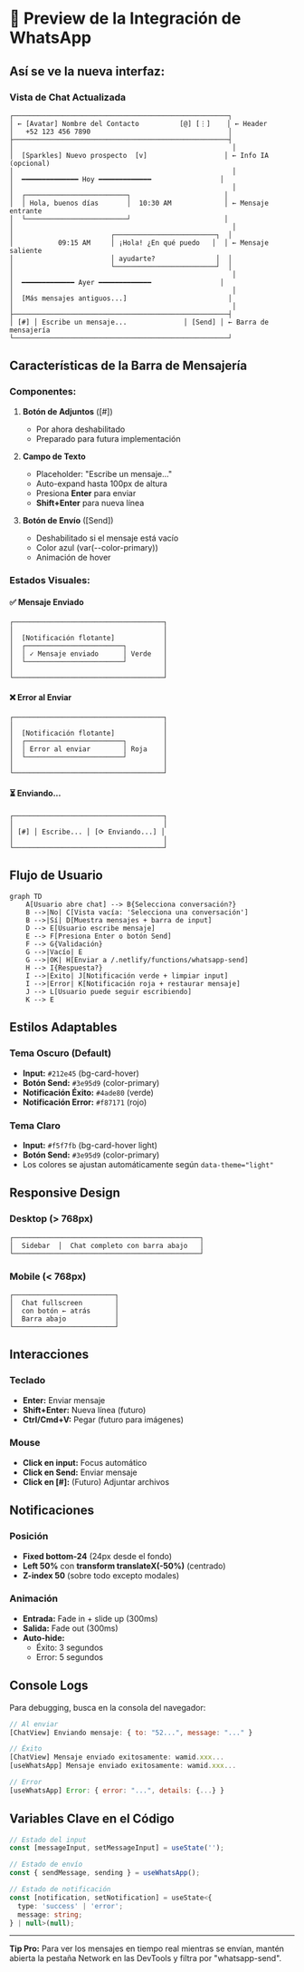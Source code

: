 # 🎨 Preview de la Integración de WhatsApp

## Así se ve la nueva interfaz:

### Vista de Chat Actualizada

```
┌─────────────────────────────────────────────────────┐
│ ← [Avatar] Nombre del Contacto          [@] [⋮]    │ ← Header
│   +52 123 456 7890                                  │
├─────────────────────────────────────────────────────┤
│                                                      │
│  [Sparkles] Nuevo prospecto  [v]                   │ ← Info IA (opcional)
│                                                      │
│  ━━━━━━━━━━━━━━ Hoy ━━━━━━━━━━━━━                 │
│                                                      │
│  ┌─────────────────────────┐                       │
│  │ Hola, buenos días       │  10:30 AM             │ ← Mensaje entrante
│  └─────────────────────────┘                       │
│                                                      │
│                        ┌─────────────────────────┐  │
│           09:15 AM     │ ¡Hola! ¿En qué puedo   │  │ ← Mensaje saliente
│                        │ ayudarte?               │  │
│                        └─────────────────────────┘  │
│                                                      │
│  ━━━━━━━━━━━━━ Ayer ━━━━━━━━━━━━━                 │
│                                                      │
│  [Más mensajes antiguos...]                         │
│                                                      │
├─────────────────────────────────────────────────────┤
│ [#] │ Escribe un mensaje...              │ [Send] │ ← Barra de mensajería
└─────────────────────────────────────────────────────┘
```

## Características de la Barra de Mensajería

### Componentes:

1. **Botón de Adjuntos** ([#])
   - Por ahora deshabilitado
   - Preparado para futura implementación

2. **Campo de Texto**
   - Placeholder: "Escribe un mensaje..."
   - Auto-expand hasta 100px de altura
   - Presiona **Enter** para enviar
   - **Shift+Enter** para nueva línea

3. **Botón de Envío** ([Send])
   - Deshabilitado si el mensaje está vacío
   - Color azul (var(--color-primary))
   - Animación de hover

### Estados Visuales:

#### ✅ Mensaje Enviado
```
┌─────────────────────────────────────┐
│                                     │
│  [Notificación flotante]            │
│  ┌────────────────────────┐         │
│  │ ✓ Mensaje enviado      │ Verde   │
│  └────────────────────────┘         │
│                                     │
└─────────────────────────────────────┘
```

#### ❌ Error al Enviar
```
┌─────────────────────────────────────┐
│                                     │
│  [Notificación flotante]            │
│  ┌────────────────────────┐         │
│  │ Error al enviar        │ Roja    │
│  └────────────────────────┘         │
│                                     │
└─────────────────────────────────────┘
```

#### ⏳ Enviando...
```
┌─────────────────────────────────────┐
│                                     │
│ [#] │ Escribe... │ [⟳ Enviando...] │
│                                     │
└─────────────────────────────────────┘
```

## Flujo de Usuario

```mermaid
graph TD
    A[Usuario abre chat] --> B{Selecciona conversación?}
    B -->|No| C[Vista vacía: 'Selecciona una conversación']
    B -->|Sí| D[Muestra mensajes + barra de input]
    D --> E[Usuario escribe mensaje]
    E --> F[Presiona Enter o botón Send]
    F --> G{Validación}
    G -->|Vacío| E
    G -->|OK| H[Enviar a /.netlify/functions/whatsapp-send]
    H --> I{Respuesta?}
    I -->|Éxito| J[Notificación verde + limpiar input]
    I -->|Error| K[Notificación roja + restaurar mensaje]
    J --> L[Usuario puede seguir escribiendo]
    K --> E
```

## Estilos Adaptables

### Tema Oscuro (Default)
- **Input:** `#212e45` (bg-card-hover)
- **Botón Send:** `#3e95d9` (color-primary)
- **Notificación Éxito:** `#4ade80` (verde)
- **Notificación Error:** `#f87171` (rojo)

### Tema Claro
- **Input:** `#f5f7fb` (bg-card-hover light)
- **Botón Send:** `#3e95d9` (color-primary)
- Los colores se ajustan automáticamente según `data-theme="light"`

## Responsive Design

### Desktop (> 768px)
```
┌──────────────────────────────────────────────┐
│  Sidebar  │  Chat completo con barra abajo   │
└──────────────────────────────────────────────┘
```

### Mobile (< 768px)
```
┌─────────────────────────┐
│  Chat fullscreen        │
│  con botón ← atrás      │
│  Barra abajo            │
└─────────────────────────┘
```

## Interacciones

### Teclado
- **Enter:** Enviar mensaje
- **Shift+Enter:** Nueva línea (futuro)
- **Ctrl/Cmd+V:** Pegar (futuro para imágenes)

### Mouse
- **Click en input:** Focus automático
- **Click en Send:** Enviar mensaje
- **Click en [#]:** (Futuro) Adjuntar archivos

## Notificaciones

### Posición
- **Fixed bottom-24** (24px desde el fondo)
- **Left 50%** con **transform translateX(-50%)** (centrado)
- **Z-index 50** (sobre todo excepto modales)

### Animación
- **Entrada:** Fade in + slide up (300ms)
- **Salida:** Fade out (300ms)
- **Auto-hide:** 
  - Éxito: 3 segundos
  - Error: 5 segundos

## Console Logs

Para debugging, busca en la consola del navegador:

```javascript
// Al enviar
[ChatView] Enviando mensaje: { to: "52...", message: "..." }

// Éxito
[ChatView] Mensaje enviado exitosamente: wamid.xxx...
[useWhatsApp] Mensaje enviado exitosamente: wamid.xxx...

// Error
[useWhatsApp] Error: { error: "...", details: {...} }
```

## Variables Clave en el Código

```typescript
// Estado del input
const [messageInput, setMessageInput] = useState('');

// Estado de envío
const { sendMessage, sending } = useWhatsApp();

// Estado de notificación
const [notification, setNotification] = useState<{
  type: 'success' | 'error';
  message: string;
} | null>(null);
```

---

**Tip Pro:** 
Para ver los mensajes en tiempo real mientras se envían, mantén abierta la pestaña Network en las DevTools y filtra por "whatsapp-send".

